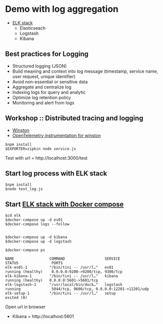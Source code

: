 # Demo with log aggregation
* [ELK stack](https://www.elastic.co)
  * Elasticseach
  * Logstash
  * Kibana

## Best practices for Logging
* Structured logging (JSON)
* Build meaning and context into log message (timestamp, service name, user request, unique identifier)
* Avoid non-essential or sensitive data
* Aggregate and centralize log
* Indexing logs for query and analytic
* Optimize log retention policy
* Monitoring and alert from logs

## Workshop :: Distributed tracing and logging
* [Winston](https://www.npmjs.com/package/winston)
* [OpenTelemetry instrumentation for winston](https://www.npmjs.com/package/@opentelemetry/instrumentation-winston)
```
$npm install
$EXPORTER=zipkin node service.js
```
Test with url = http://localhost:3000/test

## Start log process with ELK stack
```
$npm install
$node test_log.js
```

## Start [ELK stack with Docker compose](https://www.elastic.co/guide/en/elasticsearch/reference/current/docker.html)
```
$cd elk
$docker-compose up -d es01
$docker-compose logs --follow


$docker-compose up -d kibana
$docker-compose up -d logstash

$docker-compose ps

NAME                COMMAND                  SERVICE             STATUS               PORTS
elk-es01-1          "/bin/tini -- /usr/l…"   es01                running (healthy)    0.0.0.0:9200->9200/tcp, 9300/tcp
elk-kibana-1        "/bin/tini -- /usr/l…"   kibana              running (healthy)   0.0.0.0:5601->5601/tcp
elk-logstash-1      "/usr/local/bin/dock…"   logstash            running              5044/tcp, 9600/tcp, 0.0.0.0:12201->12201/udp
elk-setup-1         "/bin/tini -- /usr/l…"   setup               exited (0)
```

Open url in browser
* Kibana = http://localhost:5601
